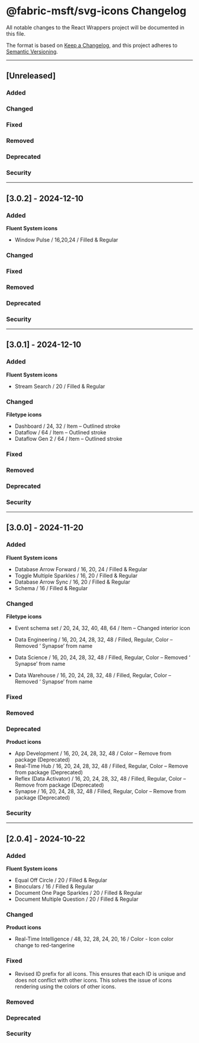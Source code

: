 # @fabric-msft/svg-icons Changelog

All notable changes to the React Wrappers project will be documented in this file.

The format is based on [Keep a Changelog](https://keepachangelog.com/en/1.0.0/),
and this project adheres to [Semantic Versioning](https://semver.org/spec/v2.0.0.html).

---

## [Unreleased]

### Added

### Changed

### Fixed

### Removed

### Deprecated

### Security

---

## [3.0.2] - 2024-12-10

### Added

**Fluent System icons**

- Window Pulse / 16,20,24 / Filled & Regular

### Changed

### Fixed

### Removed

### Deprecated

### Security

---

## [3.0.1] - 2024-12-10

### Added

**Fluent System icons**

- Stream Search / 20 / Filled & Regular

### Changed

**Filetype icons**

- Dashboard / 24, 32 / Item – Outlined stroke
- Dataflow / 64 / Item – Outlined stroke
- Dataflow Gen 2 / 64 / Item – Outlined stroke

### Fixed

### Removed

### Deprecated

### Security

---

## [3.0.0] - 2024-11-20

### Added

**Fluent System icons**

- Database Arrow Forward / 16, 20, 24 / Filled & Regular
- Toggle Multiple Sparkles / 16, 20 / Filled & Regular
- Database Arrow Sync / 16, 20 / Filled & Regular
- Schema / 16 / Filled & Regular

### Changed

**Filetype icons**

- Event schema set / 20, 24, 32, 40, 48, 64 / Item – Changed interior icon

- Data Engineering / 16, 20, 24, 28, 32, 48 / Filled, Regular, Color – Removed ‘ Synapse’ from name
- Data Science / 16, 20, 24, 28, 32, 48 / Filled, Regular, Color – Removed ‘ Synapse’ from name
- Data Warehouse / 16, 20, 24, 28, 32, 48 / Filled, Regular, Color – Removed ‘ Synapse’ from name

### Fixed

### Removed

### Deprecated

**Product icons**

- App Development / 16, 20, 24, 28, 32, 48 / Color – Remove from package (Deprecated)
- Real-Time Hub / 16, 20, 24, 28, 32, 48 / Filled, Regular, Color – Remove from package (Deprecated)
- Reflex (Data Activator) / 16, 20, 24, 28, 32, 48 / Filled, Regular, Color – Remove from package (Deprecated)
- Synapse / 16, 20, 24, 28, 32, 48 / Filled, Regular, Color – Remove from package (Deprecated)

### Security

---

## [2.0.4] - 2024-10-22

### Added

**Fluent System icons**

- Equal Off Circle / 20 / Filled & Regular
- Binoculars / 16 / Filled & Regular
- Document One Page Sparkles / 20 / Filled & Regular
- Document Multiple Question / 20 / Filled & Regular

### Changed

**Product icons**

- Real-Time Intelligence / 48, 32, 28, 24, 20, 16 / Color - Icon color change to red-tangerine

### Fixed

- Revised ID prefix for all icons. This ensures that each ID is unique and does not conflict with other icons. This solves the issue of icons rendering using the colors of other icons.

### Removed

### Deprecated

### Security
